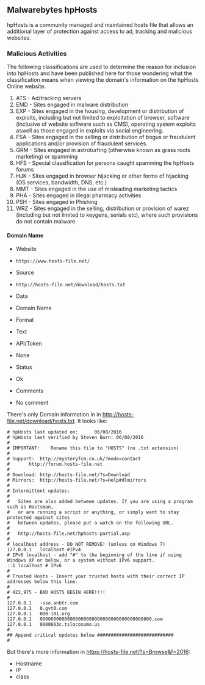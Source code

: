 ## Malwarebytes hpHosts

hpHosts is a community managed and maintained hosts file that allows an
additional layer of protection against access to ad, tracking and malicious
websites.

### Malicious Activities

The following classifications are used to determine the reason for inclusion
into hpHosts and have been published here for those wondering what the
classification means when viewing the domain's information on the hpHosts Online
website.

1. ATS - Ad/tracking servers
2. EMD - Sites engaged in malware distribution
3. EXP - Sites engaged in the housing, development or distribution of exploits,
   including but not limited to exploitation of browser, software (inclusive of
   website software such as CMS), operating system exploits aswell as those
   engaged in exploits via social engineering.
4. FSA - Sites engaged in the selling or distribution of bogus or fraudulent
   applications and/or provision of fraudulent services.
5. GRM - Sites engaged in astroturfing (otherwise known as grass roots
   marketing) or spamming
6. HFS - Special classification for persons caught spamming the hpHosts forums
7. HJK - Sites engaged in browser hijacking or other forms of hijacking (OS
   services, bandwidth, DNS, etc.)
8. MMT - Sites engaged in the use of misleading marketing tactics
9. PHA - Sites engaged in illegal pharmacy activities
10. PSH - Sites engaged in Phishing
11. WRZ - Sites engaged in the selling, distribution or provision of warez
    (including but not limited to keygens, serials etc), where such provisions
    do not contain malware

#### Domain Name
>
* Website
 - `https://www.hosts-file.net/`
* Source
 - `http://hosts-file.net/download/hosts.txt`
* Data
 - Domain Name
* Format
 - Text
* API/Token
 - None
* Status
 - Ok
* Comments
 - No comment

There's only Domain information in  in http://hosts-file.net/download/hosts.txt. It looks like:

    # hpHosts last updated on:      06/08/2016
    # hpHosts last verified by Steven Burn: 06/08/2016
    #
    # IMPORTANT:    Rename this file to "HOSTS" (no .txt extension)
    #
    # Support:  http://mysteryfcm.co.uk/?mode=contact
    #       http://forum.hosts-file.net
    #
    # Download: http://hosts-file.net/?s=Download
    # Mirrors:  http://hosts-file.net/?s=Help#dlmirrors
    #
    # Intermittent updates:
    #
    #   Sites are also added between updates. If you are using a program such as Hostsman,
    #   or are running a script or anything, or simply want to stay protected against sites
    #   between updates, please put a watch on the following URL.
    #
    #   http://hosts-file.net/hphosts-partial.asp
    #
    # localhost address - DO NOT REMOVE! (unless on Windows 7)
    127.0.0.1   localhost #IPv4
    # IPv6 localhost - add "#" to the beginning of the line if using Windows XP or below, or a system without IPv6 support.
    ::1 localhost # IPv6
    #
    # Trusted Hosts - Insert your trusted hosts with their correct IP addresses below this line.
    #
    # 422,975 - BAD HOSTS BEGIN HERE!!!!
    #
    127.0.0.1   -sso.anbtr.com
    127.0.0.1   0.gvt0.com
    127.0.0.1   000-101.org
    127.0.0.1   00000000080000000000000008000000000000000.com
    127.0.0.1   0000663c.tslocosumo.us
    #
    ## Append critical updates below ############################
    #

But there's more information in https://hosts-file.net/?s=Browse&f=2016:

* Hostname
* IP
* class